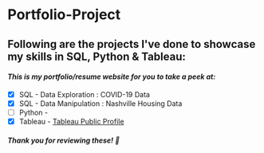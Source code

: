 # Portfolio-Project
## Following are the projects I've done to showcase my skills in SQL, Python & Tableau: <br />
#### *This is my portfolio/resume website for you to take a peek at:* <br />
- [x] SQL - Data Exploration : COVID-19 Data <br />
- [x] SQL - Data Manipulation : Nashville Housing Data <br />
- [ ] Python - <br />
- [x] Tableau - [Tableau Public Profile](https://public.tableau.com/app/profile/priyankajhatheanalyst) <br />
##### *Thank you for reviewing these!* 🎉
